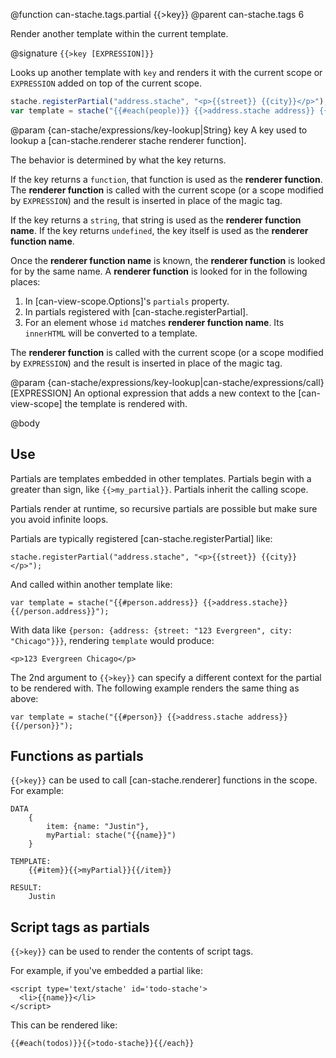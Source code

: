 @function can-stache.tags.partial {{>key}}
@parent can-stache.tags 6

Render another template within the current template.

@signature `{{>key [EXPRESSION]}}`

Looks up another template with `key` and renders it with the current scope or
`EXPRESSION` added on top of the current scope.

```js
stache.registerPartial("address.stache", "<p>{{street}} {{city}}</p>");
var template = stache("{{#each(people)}} {{>address.stache address}} {{/each}}")
```

@param {can-stache/expressions/key-lookup|String} key A key used to lookup a
[can-stache.renderer stache renderer function].   

The behavior is determined by what the key returns.  

If the key returns
a `function`, that function is used as the __renderer function__.  The __renderer function__
is called with the current scope (or a scope modified by `EXPRESSION`) and the
result is inserted in place of the magic tag.

If the key returns a `string`, that string is used as the __renderer function name__.
If the key returns `undefined`, the key itself is used as the __renderer function name__.

Once the __renderer function name__ is known, the __renderer function__ is looked for
by the same name.  A __renderer function__ is looked for in the following places:

 1. In [can-view-scope.Options]'s `partials` property.
 2. In partials registered with [can-stache.registerPartial].
 3. For an element whose `id` matches __renderer function name__.  Its `innerHTML` will be converted to a template.

The __renderer function__
is called with the current scope (or a scope modified by `EXPRESSION`) and the
result is inserted in place of the magic tag.

@param {can-stache/expressions/key-lookup|can-stache/expressions/call} [EXPRESSION] An
optional expression that adds a new context to the [can-view-scope] the template is
rendered with.



@body

## Use

Partials are templates embedded in other templates.  Partials begin with a greater than sign, like `{{>my_partial}}`.  Partials inherit the calling scope.  


Partials render at runtime, so recursive partials are possible but make sure you avoid infinite loops.

Partials are typically registered [can-stache.registerPartial] like:

```
stache.registerPartial("address.stache", "<p>{{street}} {{city}}</p>");
```

And called within another template like:

```
var template = stache("{{#person.address}} {{>address.stache}} {{/person.address}}");
```

With data like `{person: {address: {street: "123 Evergreen", city: "Chicago"}}}`,
rendering `template` would produce:

```
<p>123 Evergreen Chicago</p>
```

The 2nd argument to `{{>key}}` can specify a different context for the partial to be rendered
with.  The following example renders the same thing as above:

```
var template = stache("{{#person}} {{>address.stache address}} {{/person}}");
```



## Functions as partials

`{{>key}}` can be used to call [can-stache.renderer] functions in the scope.  For example:


```
DATA
	{
		item: {name: "Justin"},
		myPartial: stache("{{name}}")
	}

TEMPLATE:
    {{#item}}{{>myPartial}}{{/item}}

RESULT:
	Justin
```

## Script tags as partials

`{{>key}}` can be used to render the contents of script tags.

For example, if you've embedded a partial like:

```
<script type='text/stache' id='todo-stache'>
  <li>{{name}}</li>
</script>
```

This can be rendered like:

```
{{#each(todos)}}{{>todo-stache}}{{/each}}
```
